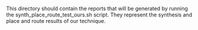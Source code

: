 This directory should contain the reports that will be generated by running the synth_place_route_test_ours.sh script.
They represent the synthesis and place and route results of our technique.


